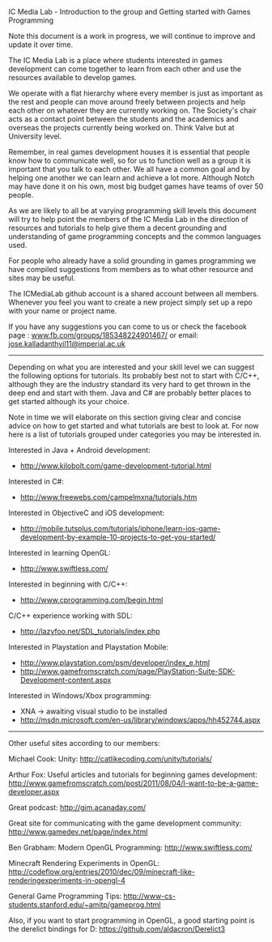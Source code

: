 IC Media Lab - Introduction to the group and Getting started with Games Programming

Note this document is a work in progress, we will continue to improve and update it over time.

The IC Media Lab is a place where students interested in games development can come together to learn from each other and use the resources available to develop games.

We operate with a flat hierarchy where every member is just as important as the rest and people can move around freely between projects and help each other on whatever they are currently working on. The Society's chair acts as a contact point between the students and the academics and overseas the projects currently being worked on. Think Valve but at University level.

Remember, in real games development houses it is essential that people know how to communicate well, so for us to function well as a group it is important that you talk to each other. We all have a common goal and by helping one another we can learn and achieve a lot more. Although Notch may have done it on his own, most big budget games have teams of over 50 people.

As we are likely to all be at varying programming skill levels this document will try to help point the members of the IC Media Lab in the direction of resources and tutorials to help give them a decent grounding and understanding of game programming concepts and the common languages used.

For people who already have a solid grounding in games programming we have compiled suggestions from members as to what other resource and sites may be useful.

The ICMediaLab github account is a shared account between all members. Whenever you feel you want to create a new project simply set up a repo with your name or project name.

If you have any suggestions you can come to us or check the facebook page :
www.fb.com/groups/185348224901467/
or email: jose.kalladanthyil11@imperial.ac.uk

---------------------------------------------------------------------------------

Depending on what you are interested and your skill level we can suggest the following options for tutorials. Its probably best not to start with C/C++, although they are the industry standard its very hard to get thrown in the deep end and start with them. Java and C# are probably better places to get started although its your choice.

Note in time we will elaborate on this section giving clear and concise advice on how to get started and what tutorials are best to look at. For now here is a list of tutorials grouped under categories you may be interested in.

Interested in Java + Android development:
- http://www.kilobolt.com/game-development-tutorial.html

Interested in C#:
- http://www.freewebs.com/campelmxna/tutorials.htm

Interested in ObjectiveC and iOS development:
- http://mobile.tutsplus.com/tutorials/iphone/learn-ios-game-development-by-example-10-projects-to-get-you-started/

Interested in learning OpenGL:
- http://www.swiftless.com/

Interested in beginning with C/C++:
- http://www.cprogramming.com/begin.html

C/C++ experience working with SDL: 
- http://lazyfoo.net/SDL_tutorials/index.php

Interested in Playstation and Playstation Mobile:
- http://www.playstation.com/psm/developer/index_e.html
- http://www.gamefromscratch.com/page/PlayStation-Suite-SDK-Development-content.aspx

Interested in Windows/Xbox programming:
- XNA -> awaiting visual studio to be installed
- http://msdn.microsoft.com/en-us/library/windows/apps/hh452744.aspx


---------------------------------------------------------------------------------


Other useful sites according to our members:

Michael Cook:
Unity:
http://catlikecoding.com/unity/tutorials/

Arthur Fox:
Useful articles and tutorials for beginning games development:
http://www.gamefromscratch.com/post/2011/08/04/I-want-to-be-a-game-developer.aspx

Great podcast:
http://gim.acanaday.com/

Great site for communicating with the game development community:
http://www.gamedev.net/page/index.html

Ben Grabham:
Modern OpenGL Programming:
http://www.swiftless.com/

Minecraft Rendering Experiments in OpenGL:
http://codeflow.org/entries/2010/dec/09/minecraft-like-renderingexperiments-in-opengl-4

General Game Programming Tips:
http://www-cs-students.stanford.edu/~amitp/gameprog.html

Also, if you want to start programming in OpenGL, a good starting point is the derelict bindings for D:
https://github.com/aldacron/Derelict3